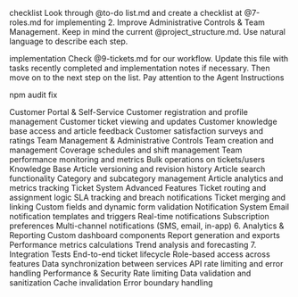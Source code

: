 checklist
Look through @to-do list.md and create a checklist at @7-roles.md for implementing 2. Improve Administrative Controls & Team Management. Keep in mind the current @project_structure.md. Use natural language to describe each step.

implementation
Check @9-tickets.md  for our workflow. Update this file with tasks recently completed and implementation notes if necessary. Then move on to the next step on the list. Pay attention to the Agent Instructions 

npm audit fix


Customer Portal & Self-Service
Customer registration and profile management
Customer ticket viewing and updates
Customer knowledge base access and article feedback
Customer satisfaction surveys and ratings
Team Management & Administrative Controls
Team creation and management
Coverage schedules and shift management
Team performance monitoring and metrics
Bulk operations on tickets/users
Knowledge Base
Article versioning and revision history
Article search functionality
Category and subcategory management
Article analytics and metrics tracking
Ticket System Advanced Features
Ticket routing and assignment logic
SLA tracking and breach notifications
Ticket merging and linking
Custom fields and dynamic form validation
Notification System
Email notification templates and triggers
Real-time notifications
Subscription preferences
Multi-channel notifications (SMS, email, in-app)
6. Analytics & Reporting
Custom dashboard components
Report generation and exports
Performance metrics calculations
Trend analysis and forecasting
7. Integration Tests
End-to-end ticket lifecycle
Role-based access across features
Data synchronization between services
API rate limiting and error handling
Performance & Security
Rate limiting
Data validation and sanitization
Cache invalidation
Error boundary handling